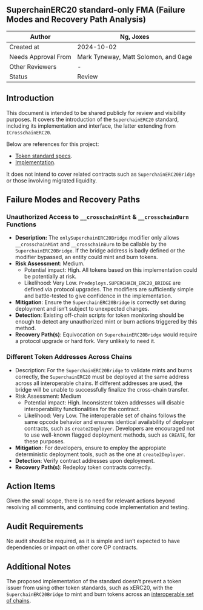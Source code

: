 ## **SuperchainERC20 standard-only FMA (Failure Modes and Recovery Path Analysis)**

| Author | Ng, Joxes |
| --- | --- |
| Created at | 2024-10-02 |
| Needs Approval From | Mark Tyneway, Matt Solomon, and 0age |
| Other Reviewers | - |
| Status | Review |

## Introduction

This document is intended to be shared publicly for review and visibility purposes. It covers the introduction of the `SuperchainERC20` standard, including its implementation and interface, the latter extending from `ICrosschainERC20`.

Below are references for this project:

- [Token standard specs](https://github.com/ethereum-optimism/specs/blob/main/specs/interop/token-bridging.md).
- [Implementation](https://github.com/defi-wonderland/optimism/tree/sc-feat/crosschain-erc20).

It does not intend to cover related contracts such as `SuperchainERC20Bridge` or those involving migrated liquidity.

## Failure Modes and Recovery Paths

### Unauthorized Access to `__crosschainMint` & `__crosschainBurn` Functions

- **Description:** The `onlySuperchainERC20Bridge` modifier only allows `__crosschainMint` and `__crosschainBurn` to be callable by the `SuperchainERC20Bridge`. If the bridge address is badly defined or the modifier bypassed, an entity could mint and burn tokens.
- **Risk Assessment**: Medium.
    - Potential impact: High. All tokens based on this implementation could be potentially at risk.
    - Likelihood: Very Low. `Predeploys.SUPERCHAIN_ERC20_BRIDGE` are defined via protocol upgrades. The modifiers are sufficiently simple and battle-tested to give confidence in the implementation.
- **Mitigation**: Ensure the `SuperchainERC20Bridge` is correctly set during deployment and isn’t subject to unexpected changes.
- **Detection**: Existing off-chain scripts for token monitoring should be enough to detect any unauthorized mint or burn actions triggered by this method.
- **Recovery Path(s)**: Equivocation on `SuperchainERC20Bridge` would require a protocol upgrade or hard fork. Very unlikely to need it.

### Different Token Addresses Across Chains

- Description: For the `SuperchainERC20Bridge` to validate mints and burns correctly, the `SuperchainERC20` must be deployed at the same address across all interoperable chains. If different addresses are used, the bridge will be unable to successfully finalize the cross-chain transfer.
- Risk Assessment: Medium
    - Potential impact: High. Inconsistent token addresses will disable interoperability functionalities for the contract.
    - Likelihood: Very Low. The interoperable set of chains follows the same opcode behavior and ensures identical availability of deployer contracts, such as `create2Deployer`. Developers are encouraged not to use well-known flagged deployment methods, such as `CREATE`, for these purposes.
- **Mitigation**: For developers, ensure to employ the appropiate deterministic deployment tools, such as the one at `create2Deployer`.
- **Detection**: Verify contract addresses upon deployment.
- **Recovery Path(s)**: Redeploy token contracts correctly.

## Action Items

Given the small scope, there is no need for relevant actions beyond resolving all comments, and continuing code implementation and testing.

## Audit Requirements

No audit should be required, as it is simple and isn’t expected to have dependencies or impact on other core OP contracts.

## Additional Notes

The proposed implementation of the standard doesn’t prevent a token issuer from using other token standards, such as xERC20, with the `SuperchainERC20Bridge` to mint and burn tokens across an [interoperable set of chains](https://specs.optimism.io/interop/overview.html).